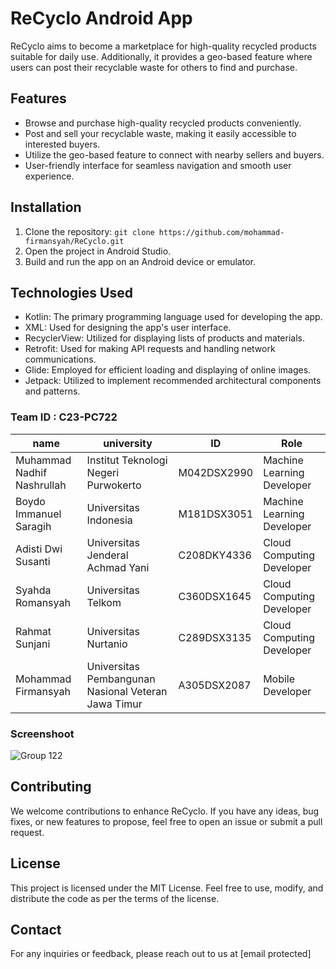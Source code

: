 # ReCyclo Android App

ReCyclo aims to become a marketplace for high-quality recycled products suitable for daily use. Additionally, it provides a geo-based feature where users can post their recyclable waste for others to find and purchase.

## Features

- Browse and purchase high-quality recycled products conveniently.
- Post and sell your recyclable waste, making it easily accessible to interested buyers.
- Utilize the geo-based feature to connect with nearby sellers and buyers.
- User-friendly interface for seamless navigation and smooth user experience.

## Installation

1. Clone the repository: `git clone https://github.com/mohammad-firmansyah/ReCyclo.git`
2. Open the project in Android Studio.
3. Build and run the app on an Android device or emulator.

## Technologies Used

- Kotlin: The primary programming language used for developing the app.
- XML: Used for designing the app's user interface.
- RecyclerView: Utilized for displaying lists of products and materials.
- Retrofit: Used for making API requests and handling network communications.
- Glide: Employed for efficient loading and displaying of online images.
- Jetpack: Utilized to implement recommended architectural components and patterns.


### Team ID : C23-PC722

| name                       | university                                          | ID          | Role                       |
|----------------------------|-----------------------------------------------------|-------------|----------------------------|
| Muhammad Nadhif Nashrullah | Institut Teknologi Negeri Purwokerto                | M042DSX2990 | Machine Learning Developer |
| Boydo Immanuel Saragih     | Universitas Indonesia                               | M181DSX3051 | Machine Learning Developer |
| Adisti Dwi Susanti         | Universitas Jenderal Achmad Yani                    | C208DKY4336 | Cloud Computing Developer  |
| Syahda Romansyah           | Universitas Telkom                                  | C360DSX1645 | Cloud Computing Developer  |
| Rahmat Sunjani             | Universitas Nurtanio                                | C289DSX3135 | Cloud Computing Developer  |
| Mohammad Firmansyah        | Universitas Pembangunan Nasional Veteran Jawa Timur | A305DSX2087 | Mobile Developer           |


### Screenshoot

![Group 122](https://github.com/ReCyclo-Bangkit-2023/.github/assets/66255380/a56110b3-8215-4e41-a267-38372b3e4b89)


## Contributing

We welcome contributions to enhance ReCyclo. If you have any ideas, bug fixes, or new features to propose, feel free to open an issue or submit a pull request.

## License

This project is licensed under the MIT License. Feel free to use, modify, and distribute the code as per the terms of the license.

## Contact

For any inquiries or feedback, please reach out to us at [email protected]
